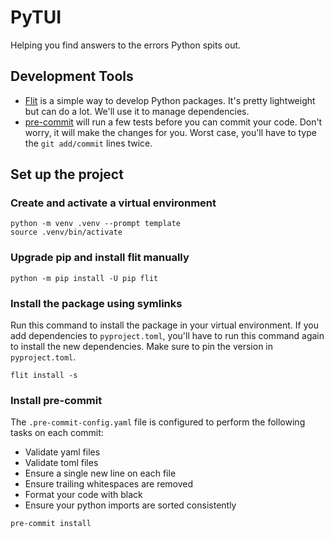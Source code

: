 # PyTUI

Helping you find answers to the errors Python spits out.

## Development Tools

- [Flit](https://flit.readthedocs.io/en/latest/) is a simple way to develop Python packages. It's pretty lightweight but can do a lot. We'll use it to manage dependencies.
- [pre-commit](https://pre-commit.com/) will run a few tests before you can commit your code. Don't worry, it will make the changes for you. Worst case, you'll have to type the `git add/commit` lines twice.


## Set up the project

### Create and activate a virtual environment
```
python -m venv .venv --prompt template
source .venv/bin/activate
```

### Upgrade pip and install flit manually
```
python -m pip install -U pip flit
```

### Install the package using symlinks

Run this command to install the package in your virtual environment. If you add dependencies to `pyproject.toml`, you'll have to run this command again to install the new dependencies. Make sure to pin the version in `pyproject.toml`.


```
flit install -s
```

### Install pre-commit
The `.pre-commit-config.yaml` file is configured to perform the following tasks on each commit:

- Validate yaml files
- Validate toml files
- Ensure a single new line on each file
- Ensure trailing whitespaces are removed
- Format your code with black
- Ensure your python imports are sorted consistently

```
pre-commit install
```
